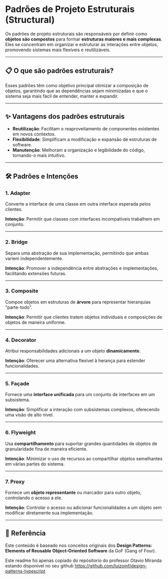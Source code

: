 # Padrões de Projeto Estruturais (Structural)

Os padrões de projeto estruturais são responsáveis por definir como **objetos são compostos** para formar **estruturas maiores e mais complexas**. Eles se concentram em organizar e estruturar as interações entre objetos, promovendo sistemas mais flexíveis e reutilizáveis.  

---

## 📋 O que são padrões estruturais?

Esses padrões têm como objetivo principal otimizar a composição de objetos, garantindo que as dependências sejam minimizadas e que o sistema seja mais fácil de entender, manter e expandir.  

---

## ✨ Vantagens dos padrões estruturais

- **Reutilização**: Facilitam o reaproveitamento de componentes existentes em novos contextos.  
- **Flexibilidade**: Simplificam a modificação e expansão de estruturas de software.  
- **Manutenção**: Melhoram a organização e legibilidade do código, tornando-o mais intuitivo.  

---

## 🛠️ Padrões e Intenções

### 1. **Adapter**  
Converte a interface de uma classe em outra interface esperada pelos clientes.  

**Intenção**: Permitir que classes com interfaces incompatíveis trabalhem em conjunto.  

---

### 2. **Bridge**  
Separa uma abstração de sua implementação, permitindo que ambas variem independentemente.  

**Intenção**: Promover a independência entre abstrações e implementações, facilitando extensões futuras.  

---

### 3. **Composite**  
Compoe objetos em estruturas de **árvore** para representar hierarquias "parte-todo".  

**Intenção**: Permitir que clientes tratem objetos individuais e composições de objetos de maneira uniforme.  

---

### 4. **Decorator**  
Atribui responsabilidades adicionais a um objeto **dinamicamente**.  

**Intenção**: Oferecer uma alternativa flexível à herança para estender funcionalidades.  

---

### 5. **Façade**  
Fornece uma **interface unificada** para um conjunto de interfaces em um subsistema.  

**Intenção**: Simplificar a interação com subsistemas complexos, oferecendo uma visão de alto nível.  

---

### 6. **Flyweight**  
Usa **compartilhamento** para suportar grandes quantidades de objetos de granularidade fina de maneira eficiente.  

**Intenção**: Minimizar o uso de recursos ao compartilhar objetos semelhantes em várias partes do sistema.  

---

### 7. **Proxy**  
Fornece um **objeto representante** ou marcador para outro objeto, controlando o acesso a ele.  

**Intenção**: Controlar o acesso ou adicionar funcionalidades a um objeto sem modificar diretamente sua implementação.  

---

## 🔗 Referência  

Este conteúdo é baseado nos conceitos originais dos **Design Patterns: Elements of Reusable Object-Oriented Software** da GoF (Gang of Four).

Este readme foi apenas copiado do repósitorio do professor Otavio Miranda estando disponivel no seu github https://github.com/luizomf/design-patterns-typescript